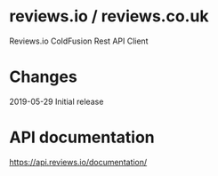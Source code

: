 # reviews.io / reviews.co.uk
Reviews.io ColdFusion Rest API Client

# Changes
2019-05-29 Initial release

# API documentation
https://api.reviews.io/documentation/

